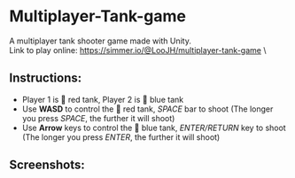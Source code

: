 # Multiplayer-Tank-game
A multiplayer tank shooter game made with Unity. \
Link to play online: https://simmer.io/@LooJH/multiplayer-tank-game \

## Instructions: 
- Player 1 is 🔴 red tank, Player 2 is 🔵 blue tank
- Use **WASD** to control the 🔴 red tank, *SPACE* bar to shoot (The longer you press *SPACE*, the further it will shoot) 
- Use **Arrow** keys to control the 🔵 blue tank, *ENTER/RETURN* key to shoot (The longer you press *ENTER*, the further it will shoot)

## Screenshots:

